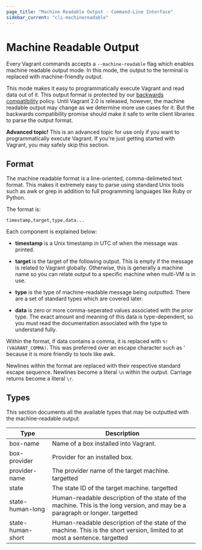 ```yaml
---
page_title: "Machine Readable Output - Command-Line Interface"
sidebar_current: "cli-machinereadable"
---
```


# Machine Readable Output

Every Vagrant commands accepts a `--machine-readable` flag which enables
machine readable output mode. In this mode, the output to the terminal
is replaced with machine-friendly output.

This mode makes it easy to programmatically execute Vagrant and read data
out of it. This output format is protected by our
[backwards compatibility](/v2/installation/backwards-compatibility.html)
policy. Until Vagrant 2.0 is released, however, the machine readable output
may change as we determine more use cases for it. But the backwards
compatibility promise should make it safe to write client libraries to
parse the output format.

<div class="alert alert-block alert-warn">
<p>
<strong>Advanced topic!</strong> This is an advanced topic for use only if
you want to programmatically execute Vagrant. If you're just getting started
with Vagrant, you may safely skip this section.
</p>
</div>

## Format

The machine readable format is a line-oriented, comma-delimeted text format.
This makes it extremely easy to parse using standard Unix tools such as awk or
grep in addition to full programming languages like Ruby or Python.

The format is:

```
timestamp,target,type,data...
```

Each component is explained below:

* **timestamp** is a Unix timestamp in UTC of when the message was printed.

* **target** is the target of the following output. This is empty if the
  message is related to Vagrant globally. Otherwise, this is generally a machine
  name so you can relate output to a specific machine when multi-VM is in use.

* **type** is the type of machine-readable message being outputted. There are
  a set of standard types which are covered later.

* **data** is zero or more comma-seperated values associated with the prior
  type. The exact amount and meaning of this data is type-dependent, so you
  must read the documentation associated with the type to understand fully.

Within the format, if data contains a comma, it is replaced with
`%!(VAGRANT_COMMA)`. This was preferred over an escape character such as \'
because it is more friendly to tools like awk.

Newlines within the format are replaced with their respective standard escape
sequence. Newlines become a literal `\n` within the output. Carriage returns
become a literal `\r`.

## Types

This section documents all the available types that may be outputted
with the machine-readable output.

<table class="table table-hover table-bordered mr-types">
<thead>
<tr>
<th class="mr-type">Type</th>
<th>Description</th>
</tr>
</thead>

<tr>
<td>box-name</td>
<td>
	Name of a box installed into Vagrant.
</td>
</tr>

<tr>
<td>box-provider</td>
<td>
	Provider for an installed box.
</td>
</tr>

<tr>
<td>provider-name</td>
<td>
	The provider name of the target machine.
	<span class="label">targetted</span>
</td>
</tr>

<tr>
<td>state</td>
<td>
	The state ID of the target machine.
	<span class="label">targetted</span>
</td>
</tr>

<tr>
<td>state-human-long</td>
<td>
	Human-readable description of the state of the machine. This is the
	long version, and may be a paragraph or longer.
	<span class="label">targetted</span>
</td>
</tr>

<tr>
<td>state-human-short</td>
<td>
	Human-readable description of the state of the machine. This is the
	short version, limited to at most a sentence.
	<span class="label">targetted</span>
</td>
</tr>

</table>
